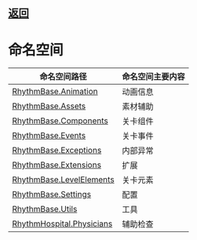 ## [返回](../RhythmToolkit.md)

# 命名空间

命名空间路径 | 命名空间主要内容
-|-
[RhythmBase.Animation](namespace/Animation.md) | 动画信息
[RhythmBase.Assets](namespace/Assets.md) | 素材辅助
[RhythmBase.Components](namespace/Components.md) | 关卡组件
[RhythmBase.Events](namespace/Events.md) | 关卡事件
[RhythmBase.Exceptions](namespace/Exceptions.md) | 内部异常
[RhythmBase.Extensions](namespace/Extensions.md) | 扩展
[RhythmBase.LevelElements](namespace/LevelElements.md) | 关卡元素
[RhythmBase.Settings](namespace/Settings.md) | 配置
[RhythmBase.Utils](namespace/Utils.md) | 工具
[RhythmHospital.Physicians](namespace/Physicians.md) | 辅助检查